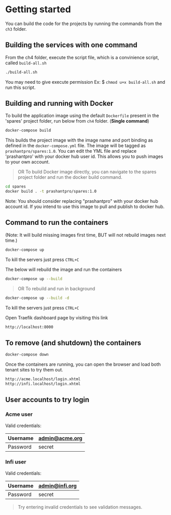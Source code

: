 
# Getting started

You can build the code for the projects by running the commands from the `ch3` folder.

## Building the services with one command
From the ch4 folder, execute the script file, which is a convinience script, called `build-all.sh`

```sh
./build-all.sh
```

You may need to give execute permission Ex: $ `chmod u+x build-all.sh` and run this script.

## Building and running with Docker

To build the application image using the default `Dockerfile` present in the 'spares' project folder, run below from `ch4` folder. (**Single command**)

```sh
docker-compose build
```

This builds the project image with the image name and port binding as defined in the `docker-compose.yml` file.
The image will be tagged as `prashantpro/spares:1.0`. You can edit the YML file and replace 'prashantpro' with your docker hub user id. This allows you to push images to your own account.

>OR
To build Docker image directly, you can navigate to the spares project folder and run the docker build command.

```sh
cd spares
docker build . -t prashantpro/spares:1.0
```

Note: You should consider replacing "prashantpro" with your docker hub account id. If you intend to use this image to pull and publish to docker hub.

## Command to run the containers
(Note: It will build missing images first time, BUT will not rebuild images next time.)

```sh
docker-compose up
```

To kill the servers just press
`CTRL+C`

The below will rebuild the image and run the containers

```sh
docker-compose up --build
```

>OR
To rebuild and run in background
```sh
docker-compose up --build -d
```

To kill the servers just press
`CTRL+C`

Open Traefik dashboard page by visiting this link

```sh
http://localhost:8000
```

## To remove (and shutdown) the containers
```sh
docker-compose down
```

Once the containers are running, you can open the browser and load both tenant sites to try them out.

```sh
http://acme.localhost/login.xhtml
http://infi.localhost/login.xhtml
```

## User accounts to try login

### Acme user

Valid credentials:

| Username | admin@acme.org |
|----------|----------------|
| Password | secret         |


### Infi user

Valid credentials:

| Username | admin@infi.org |
|----------|----------------|
| Password | secret         |

>Try entering invalid credentials to see validation messages.